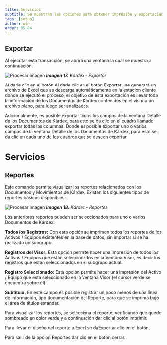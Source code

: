 ```yaml
---
title: Servicios
subtitle: Se muestran las opciones para obtener impresión y exportación de los Documentos de Kárdex que aparecen en el visor, totales o provenientes de un subgrupo para lou
tags: [setup]
author: win
order: 05_04
---
```

## Exportar

Al ejecutar esta transacción, se abrirá una ventana la cual se muestra a continuación.

![Procesar imagen](https://ayuda.winsoftware.com.co/assets/images/cap05/chp05_img24.png)
_**Imagen 17.** Kárdex - Exportar_


Al darle clic en el botón Al darle clic en el botón <a class="btn white">Exportar</a>., se generará un archivo de Excel que se descarga automáticamente en la estación cliente donde se ejecutó el proceso, el objetivo de esta exportación es llevar toda la información de los Documentos de Kárdex contenidos en el visor a un archivo plano, para luego ser analizados.


Adicionalmente, es posible exportar todos los campos de la ventana Detalle de los Documentos de Kárdex, para esto se da clic en el cuadro llamado  <a class="btn white"><span class="mdi mdi-checkbox-blank-outline"> exportar todas las columnas</span></a>. Donde es posible exportar uno o varios campos de la ventana Detalle de los Documentos de Kárdex, para esto se da clic en cada uno de los cuadros que se deseen exportar.

# Servicios

## Reportes

Este comando permite visualizar los reportes relacionados con los Documentos  y Movimientos  de  Kárdex. Existen los siguientes tipos de reportes básicos disponibles:

![Procesar imagen](https://ayuda.winsoftware.com.co/assets/images/cap05/chp05_img25.png)
_**Imagen 18.** Kárdex - Reportes_

Los  anteriores  reportes  pueden  ser  seleccionados  para  uno  o  varios   Documentos de Kárdex:

**Todos los Registros:** Con esta opción se imprimen todos los reportes de los Activos / Equipos existentes en la base de datos, sin importar si se ha realizado un subgrupo.

**Registros del Visor:** Esta opción permite hacer una impresión de todos los Activos / Equipos que están seleccionados en la Ventana Visor, es decir los registros que están seleccionados en el subgrupo actual.

**Registro Seleccionado:** Esta opción permite hacer una impresión del Activo / Equipo que esta seleccionado en la Ventana Visor (el cursor verde se encuentra sobre él).

**Subtítulo:** En este campo es posible registrar un poco menos de una línea de información, tipo documentación del Reporte, para que se imprima bajo el área de títulos estándar.

Para visualizar los reportes, se selecciona el reporte, verificando que quede sombreado en color verde y a continuación dar clic al botón <a class="btn white">imprimir</a>. 

Para llevar el diseño del reporte a Excel se da<a class="btn white">Exportar</a> clic en el botón. 

Para salir de la opcion Reportes dar clic en el botón <a class="btn white">cerrar</a>.
